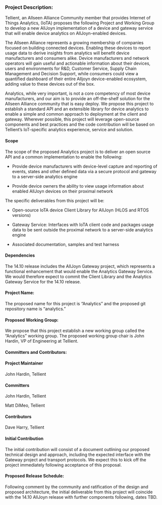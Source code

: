 ###  Project Description:

Tellient, an Allseen Alliance Community member that provides Internet of Things Analytics, (IoTA) proposes the following Project and Working Group to develop a new AllJoyn implementation of a device and gateway service that will enable device analytics on AllJoyn-enabled devices.

The Allseen Alliance represents a growing membership of companies focused on building connected devices. Enabling these devices to report usage data to derive insights from analytics will benefit device manufacturers and consumers alike. Device manufacturers and network operators will gain useful and actionable information about their devices, users and environments for R&D, Customer Service, Supply Chain Management and Decision Support, while consumers could view a quantified dashboard of their entire Alljoyn device-enabled ecosystem, adding value to these devices out of the box.

Analytics, while very important, is not a core competency of most device manufacturers, and our aim is to provide an off-the-shelf solution for the Allseen Alliance community that is easy deploy.
We propose this project to establish a standard API and an extensible library for device analytics to enable a simple and common approach to deployment at the client and gateway. Wherever possible, this project will leverage open-source components and best practices and the code contribution will be based on Tellient’s IoT-specific analytics experience, service and solution.
#### Scope

The scope of the proposed Analytics project is to deliver an open source API and a common implementation to enable the following:

- Provide device manufacturers with device-level capture and reporting of events, states and other defined data via a secure protocol and gateway to a server-side analytics engine

- Provide device owners the ability to view usage information about enabled AllJoyn devices on their proximal network

The specific deliverables from this project will be:

- Open-source IoTA device Client Library for AllJoyn (HLOS and RTOS versions)

- Gateway Service: Interfaces with IoTA client code and packages usage data to be sent outside the proximal network to a server-side analytics engine

- Associated documentation, samples and test harness

####  Dependencies

The 14.10 release includes the AllJoyn Gateway project, which represents a functional enhancement that would enable the Analytics Gateway Service. We would therefore expect to commit the Client Library and the Analytics Gateway Service for the 14.10 release.

#### Project Name:

The proposed name for this project is “Analytics” and the proposed git repository name is “analytics.”

#### Proposed Working Group:

We propose that this project establish a new working group called the “Analytics” working group. The proposed working group chair is John Hardin, VP of Engineering at Tellient.

#### Committers and Contributors:

####  Project Maintainer
John Hardin, Tellient
####  Committers

John Hardin, Tellient

Matt DiMeo, Tellient
####  Contributors

Dave Harry, Tellient
####  Initial Contribution

The initial contribution will consist of a document outlining our proposed technical design and approach, including the expected interface with the Gateway project and transport protocols. We expect this to kick off the project immediately following acceptance of this proposal.

#### Proposed Release Schedule:

Following comment by the community and ratification of the design and proposed architecture, the initial deliverable from this project will coincide with the 14.10 AllJoyn release with further components following, dates TBD.
